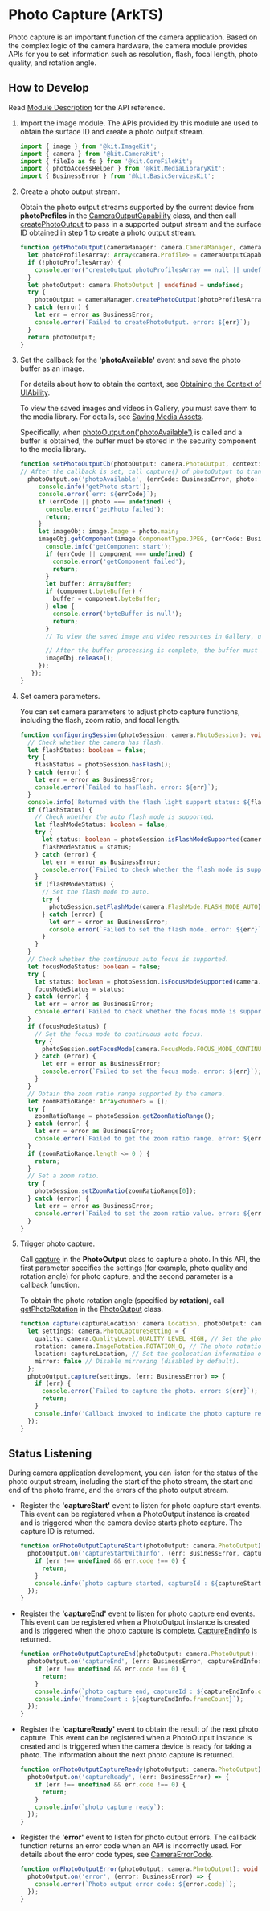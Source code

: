 # Photo Capture (ArkTS)
<!--Kit: Camera Kit-->
<!--Subsystem: Multimedia-->
<!--Owner: @qano-->
<!--SE: @leo_ysl-->
<!--TSE: @xchaosioda-->

Photo capture is an important function of the camera application. Based on the complex logic of the camera hardware, the camera module provides APIs for you to set information such as resolution, flash, focal length, photo quality, and rotation angle.

## How to Develop

Read [Module Description](../../reference/apis-camera-kit/arkts-apis-camera.md) for the API reference.

1. Import the image module. The APIs provided by this module are used to obtain the surface ID and create a photo output stream.

   ```ts
   import { image } from '@kit.ImageKit';
   import { camera } from '@kit.CameraKit';
   import { fileIo as fs } from '@kit.CoreFileKit';
   import { photoAccessHelper } from '@kit.MediaLibraryKit';
   import { BusinessError } from '@kit.BasicServicesKit';
   ```

2. Create a photo output stream.

   Obtain the photo output streams supported by the current device from **photoProfiles** in the [CameraOutputCapability](../../reference/apis-camera-kit/arkts-apis-camera-i.md#cameraoutputcapability) class, and then call [createPhotoOutput](../../reference/apis-camera-kit/arkts-apis-camera-CameraManager.md#createphotooutput11) to pass in a supported output stream and the surface ID obtained in step 1 to create a photo output stream.

   ```ts
   function getPhotoOutput(cameraManager: camera.CameraManager, cameraOutputCapability: camera.CameraOutputCapability): camera.PhotoOutput | undefined {
     let photoProfilesArray: Array<camera.Profile> = cameraOutputCapability.photoProfiles;
     if (!photoProfilesArray) {
       console.error("createOutput photoProfilesArray == null || undefined");
     }
     let photoOutput: camera.PhotoOutput | undefined = undefined;
     try {
       photoOutput = cameraManager.createPhotoOutput(photoProfilesArray[0]);
     } catch (error) {
       let err = error as BusinessError;
       console.error(`Failed to createPhotoOutput. error: ${err}`);
     }
     return photoOutput;
   }
   ```

3. Set the callback for the **'photoAvailable'** event and save the photo buffer as an image.

    For details about how to obtain the context, see [Obtaining the Context of UIAbility](../../application-models/uiability-usage.md#obtaining-the-context-of-uiability).

    To view the saved images and videos in Gallery, you must save them to the media library. For details, see [Saving Media Assets](../medialibrary/photoAccessHelper-savebutton.md).

    Specifically, when [photoOutput.on('photoAvailable')](../../reference/apis-camera-kit/arkts-apis-camera-PhotoOutput.md#onphotoavailable11) is called and a buffer is obtained, the buffer must be stored in the security component to the media library.
   ```ts
   function setPhotoOutputCb(photoOutput: camera.PhotoOutput, context: Context) {
   // After the callback is set, call capture() of photoOutput to transfer the photo buffer back to the callback.
     photoOutput.on('photoAvailable', (errCode: BusinessError, photo: camera.Photo): void => {
        console.info('getPhoto start');
        console.error(`err: ${errCode}`);
        if (errCode || photo === undefined) {
          console.error('getPhoto failed');
          return;
        }
        let imageObj: image.Image = photo.main;
        imageObj.getComponent(image.ComponentType.JPEG, (errCode: BusinessError, component: image.Component): void => {
          console.info('getComponent start');
          if (errCode || component === undefined) {
            console.error('getComponent failed');
            return;
          }
          let buffer: ArrayBuffer;
          if (component.byteBuffer) {
            buffer = component.byteBuffer;
          } else {
            console.error('byteBuffer is null');
            return;
          }
          // To view the saved image and video resources in Gallery, use a security component to create media assets.

          // After the buffer processing is complete, the buffer must be released. Otherwise, no buffer is available for subsequent photo capture.
          imageObj.release(); 
        });
      });
   }
   ```

4. Set camera parameters.

   You can set camera parameters to adjust photo capture functions, including the flash, zoom ratio, and focal length.

   ```ts
   function configuringSession(photoSession: camera.PhotoSession): void {
     // Check whether the camera has flash.
     let flashStatus: boolean = false;
     try {
       flashStatus = photoSession.hasFlash();
     } catch (error) {
       let err = error as BusinessError;
       console.error(`Failed to hasFlash. error: ${err}`);
     }
     console.info(`Returned with the flash light support status: ${flashStatus}`);
     if (flashStatus) {
       // Check whether the auto flash mode is supported.
       let flashModeStatus: boolean = false;
       try {
         let status: boolean = photoSession.isFlashModeSupported(camera.FlashMode.FLASH_MODE_AUTO);
         flashModeStatus = status;
       } catch (error) {
         let err = error as BusinessError;
         console.error(`Failed to check whether the flash mode is supported. error: ${err}`);
       }
       if (flashModeStatus) {
         // Set the flash mode to auto.
         try {
           photoSession.setFlashMode(camera.FlashMode.FLASH_MODE_AUTO);
         } catch (error) {
           let err = error as BusinessError;
           console.error(`Failed to set the flash mode. error: ${err}`);
         }
       }
     }
     // Check whether the continuous auto focus is supported.
     let focusModeStatus: boolean = false;
     try {
       let status: boolean = photoSession.isFocusModeSupported(camera.FocusMode.FOCUS_MODE_CONTINUOUS_AUTO);
       focusModeStatus = status;
     } catch (error) {
       let err = error as BusinessError;
       console.error(`Failed to check whether the focus mode is supported. error: ${err}`);
     }
     if (focusModeStatus) {
       // Set the focus mode to continuous auto focus.
       try {
         photoSession.setFocusMode(camera.FocusMode.FOCUS_MODE_CONTINUOUS_AUTO);
       } catch (error) {
         let err = error as BusinessError;
         console.error(`Failed to set the focus mode. error: ${err}`);
       }
     }
     // Obtain the zoom ratio range supported by the camera.
     let zoomRatioRange: Array<number> = [];
     try {
       zoomRatioRange = photoSession.getZoomRatioRange();
     } catch (error) {
       let err = error as BusinessError;
       console.error(`Failed to get the zoom ratio range. error: ${err}`);
     }
     if (zoomRatioRange.length <= 0 ) {
       return;
     }
     // Set a zoom ratio.
     try {
       photoSession.setZoomRatio(zoomRatioRange[0]);
     } catch (error) {
       let err = error as BusinessError;
       console.error(`Failed to set the zoom ratio value. error: ${err}`);
     }
   }
   ```

5. Trigger photo capture.

   Call [capture](../../reference/apis-camera-kit/arkts-apis-camera-PhotoOutput.md#capture-2) in the **PhotoOutput** class to capture a photo. In this API, the first parameter specifies the settings (for example, photo quality and rotation angle) for photo capture, and the second parameter is a callback function.

   To obtain the photo rotation angle (specified by **rotation**), call [getPhotoRotation](../../reference/apis-camera-kit/arkts-apis-camera-PhotoOutput.md#getphotorotation12) in the [PhotoOutput](../../reference/apis-camera-kit/arkts-apis-camera-PhotoOutput.md) class.

   ```ts
   function capture(captureLocation: camera.Location, photoOutput: camera.PhotoOutput): void {
     let settings: camera.PhotoCaptureSetting = {
       quality: camera.QualityLevel.QUALITY_LEVEL_HIGH, // Set the photo quality to high.
       rotation: camera.ImageRotation.ROTATION_0, // The photo rotation angle, camera.ImageRotation.ROTATION_0, is obtained through getPhotoRotation.
       location: captureLocation, // Set the geolocation information of the photo.
       mirror: false // Disable mirroring (disabled by default).
     };
     photoOutput.capture(settings, (err: BusinessError) => {
       if (err) {
         console.error(`Failed to capture the photo. error: ${err}`);
         return;
       }
       console.info('Callback invoked to indicate the photo capture request success.');
     });
   }
   ```

## Status Listening

During camera application development, you can listen for the status of the photo output stream, including the start of the photo stream, the start and end of the photo frame, and the errors of the photo output stream.

- Register the **'captureStart'** event to listen for photo capture start events. This event can be registered when a PhotoOutput instance is created and is triggered when the camera device starts photo capture. The capture ID is returned.

  ```ts
  function onPhotoOutputCaptureStart(photoOutput: camera.PhotoOutput): void {
    photoOutput.on('captureStartWithInfo', (err: BusinessError, captureStartInfo: camera.CaptureStartInfo) => {
      if (err !== undefined && err.code !== 0) {
        return;
      }
      console.info(`photo capture started, captureId : ${captureStartInfo.captureId}`);
    });
  }
  ```

- Register the **'captureEnd'** event to listen for photo capture end events. This event can be registered when a PhotoOutput instance is created and is triggered when the photo capture is complete. [CaptureEndInfo](../../reference/apis-camera-kit/arkts-apis-camera-i.md#captureendinfo) is returned.

  ```ts
  function onPhotoOutputCaptureEnd(photoOutput: camera.PhotoOutput): void {
    photoOutput.on('captureEnd', (err: BusinessError, captureEndInfo: camera.CaptureEndInfo) => {
      if (err !== undefined && err.code !== 0) {
        return;
      }
      console.info(`photo capture end, captureId : ${captureEndInfo.captureId}`);
      console.info(`frameCount : ${captureEndInfo.frameCount}`);
    });
  }
  ```

- Register the **'captureReady'** event to obtain the result of the next photo capture. This event can be registered when a PhotoOutput instance is created and is triggered when the camera device is ready for taking a photo. The information about the next photo capture is returned.

  ```ts
  function onPhotoOutputCaptureReady(photoOutput: camera.PhotoOutput): void {
    photoOutput.on('captureReady', (err: BusinessError) => {
      if (err !== undefined && err.code !== 0) {
        return;
      }
      console.info(`photo capture ready`);
    });
  }
  ```

- Register the **'error'** event to listen for photo output errors. The callback function returns an error code when an API is incorrectly used. For details about the error code types, see [CameraErrorCode](../../reference/apis-camera-kit/arkts-apis-camera-e.md#cameraerrorcode).

  ```ts
  function onPhotoOutputError(photoOutput: camera.PhotoOutput): void {
    photoOutput.on('error', (error: BusinessError) => {
      console.error(`Photo output error code: ${error.code}`);
    });
  }
  ```
